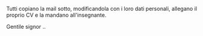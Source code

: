 Tutti copiano la mail sotto, modificandola con i loro dati personali, allegano il proprio CV e la mandano all'insegnante.

Gentile signor ..
